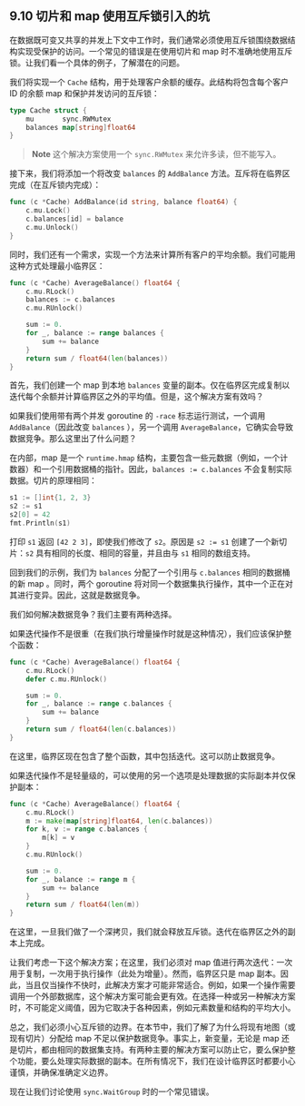 ## 9.10 切片和 map 使用互斥锁引入的坑

在数据既可变又共享的并发上下文中工作时，我们通常必须使用互斥锁围绕数据结构实现受保护的访问。一个常见的错误是在使用切片和 map 时不准确地使用互斥锁。让我们看一个具体的例子，了解潜在的问题。

我们将实现一个 `Cache` 结构，用于处理客户余额的缓存。此结构将包含每个客户 ID 的余额 map 和保护并发访问的互斥锁：

```go
type Cache struct {
    mu       sync.RWMutex
    balances map[string]float64
}
```

> **Note** 这个解决方案使用一个 `sync.RWMutex` 来允许多读，但不能写入。

接下来，我们将添加一个将改变 `balances` 的 `AddBalance` 方法。互斥将在临界区完成（在互斥锁内完成）：

```go
func (c *Cache) AddBalance(id string, balance float64) {
    c.mu.Lock()
    c.balances[id] = balance
    c.mu.Unlock()
}
```

同时，我们还有一个需求，实现一个方法来计算所有客户的平均余额。我们可能用这种方式处理最小临界区：

```go
func (c *Cache) AverageBalance() float64 {
    c.mu.RLock()
    balances := c.balances
    c.mu.RUnlock()

    sum := 0.
    for _, balance := range balances {
        sum += balance
    }
    return sum / float64(len(balances))
}
```

首先，我们创建一个 map 到本地 `balances` 变量的副本。仅在临界区完成复制以迭代每个余额并计算临界区之外的平均值。但是，这个解决方案有效吗？

如果我们使用带有两个并发 goroutine 的 `-race` 标志运行测试，一个调用 `AddBalance`（因此改变 `balances` ），另一个调用 `AverageBalance`，它确实会导致数据竞争。那么这里出了什么问题？

在内部，map 是一个 `runtime.hmap` 结构，主要包含一些元数据（例如，一个计数器）和一个引用数据桶的指针。因此，`balances := c.balances` 不会复制实际数据。切片的原理相同：

```go
s1 := []int{1, 2, 3}
s2 := s1
s2[0] = 42
fmt.Println(s1)
```

打印 `s1` 返回 `[42 2 3]`，即使我们修改了 `s2`。原因是 `s2 := s1` 创建了一个新切片：`s2` 具有相同的长度、相同的容量，并且由与 `s1` 相同的数组支持。

回到我们的示例，我们为 `balances` 分配了一个引用与 `c.balances` 相同的数据桶的新 map 。同时，两个 goroutine 将对同一个数据集执行操作，其中一个正在对其进行变异。因此，这就是数据竞争。

我们如何解决数据竞争？我们主要有两种选择。

如果迭代操作不是很重（在我们执行增量操作时就是这种情况），我们应该保护整个函数：

```go
func (c *Cache) AverageBalance() float64 {
    c.mu.RLock()
    defer c.mu.RUnlock()

    sum := 0.
    for _, balance := range c.balances {
        sum += balance
    }
    return sum / float64(len(c.balances))
}
```

在这里，临界区现在包含了整个函数，其中包括迭代。这可以防止数据竞争。

如果迭代操作不是轻量级的，可以使用的另一个选项是处理数据的实际副本并仅保护副本：

```go
func (c *Cache) AverageBalance() float64 {
    c.mu.RLock()
    m := make(map[string]float64, len(c.balances))
    for k, v := range c.balances {
        m[k] = v
    }
    c.mu.RUnlock()

    sum := 0.
    for _, balance := range m {
        sum += balance
    }
    return sum / float64(len(m))
}
```

在这里，一旦我们做了一个深拷贝，我们就会释放互斥锁。迭代在临界区之外的副本上完成。

让我们考虑一下这个解决方案；在这里，我们必须对 map 值进行两次迭代：一次用于复制，一次用于执行操作（此处为增量）。然而，临界区只是 map 副本。因此，当且仅当操作不快时，此解决方案才可能非常适合。例如，如果一个操作需要调用一个外部数据库，这个解决方案可能会更有效。在选择一种或另一种解决方案时，不可能定义阈值，因为它取决于各种因素，例如元素数量和结构的平均大小。

总之，我们必须小心互斥锁的边界。在本节中，我们了解了为什么将现有地图（或现有切片）分配给 map 不足以保护数据竞争。事实上，新变量，无论是 map 还是切片，都由相同的数据集支持。有两种主要的解决方案可以防止它，要么保护整个功能，要么处理实际数据的副本。在所有情况下，我们在设计临界区时都要小心谨慎，并确保准确定义边界。

现在让我们讨论使用 `sync.WaitGroup` 时的一个常见错误。